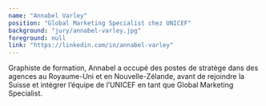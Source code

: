 ```yaml
---
name: "Annabel Varley"
position: "Global Marketing Specialist chez UNICEF"
background: "jury/annabel-varley.jpg"
foreground: null
link: "https://linkedin.com/in/annabel-varley"
---
```

Graphiste de formation, Annabel a occupé des postes de stratège dans des agences au Royaume-Uni et en Nouvelle-Zélande, avant de rejoindre la Suisse et intégrer l’équipe de l’UNICEF en tant que Global Marketing Specialist. 